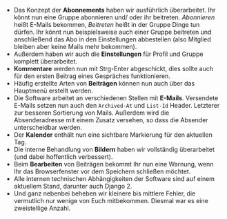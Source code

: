 * Das Konzept der **Abonnements** haben wir ausführlich überarbeitet. Ihr könnt nun eine Gruppe abonnieren und/ oder ihr beitreten. *Abonnieren* heißt E-Mails bekommen, *Beitreten* heißt in der Gruppe Dinge tun dürfen. Ihr könnt nun beispielsweise auch einer Gruppe beitreten und anschließend das Abo in den Einstellungen abbestellen (also Mitglied bleiben aber keine Mails mehr bekommen).
* Außerdem haben wir auch die **Einstellungen** für Profil und Gruppe komplett überarbeitet.
* **Kommentare** werden nun mit Strg-Enter abgeschickt, dies sollte auch für den ersten Beitrag eines Gespräches funktionieren.
* Häufig erstellte Arten von **Beiträgen** können nun auch über das Hauptmenü erstellt werden.
* Die Software arbeitet an verschiedenen Stellen mit **E-Mails**. Versendete E-Mails setzen nun auch den `Archived-At` und `List-Id` Header. Letzterer zur besseren Sortierung von Mails. Außerdem wird die Absenderadresse mit einem Zusatz versehen, so dass die Absender unterscheidbar werden.
* Der **Kalender** enthält nun eine sichtbare Markierung für den aktuellen Tag.
* Die interne Behandlung von **Bildern** haben wir vollständig überarbeitet (und dabei hoffentlich verbessert).
* Beim **Bearbeiten** von Beiträgen bekommt Ihr nun eine Warnung, wenn Ihr das Browserfenster vor dem Speichern schließen möchtet.
* Alle internen technischen Abhängigkeiten der Software sind auf einem aktuellem Stand, darunter auch Django 2.
* Und ganz nebenbei beheben wir kleinere bis mittlere Fehler, die vermutlich nur wenige von Euch mitbekommen. Diesmal war es eine zweistellige Anzahl.
